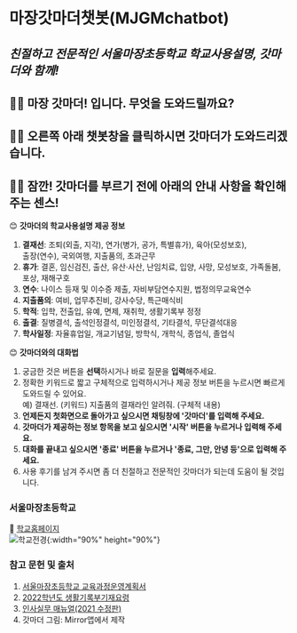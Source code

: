 # **마장갓마더챗봇(MJGMchatbot)**
## *친절하고 전문적인 서울마장초등학교 학교사용설명, 갓마더와 함께!*

   ## 👩‍🦱 마장 **갓마더**! 입니다. 무엇을 도와드릴까요?  
   ## 👩‍🦱 오른쪽 아래 챗봇창을 클릭하시면 **갓마더**가 도와드리겠습니다.  
   ## 👩‍🦱 잠깐! 갓마더를 부르기 전에 아래의 **안내 사항을 확인**해주는 센스!  
  
  
😊 **갓마더의 학교사용설명 제공 정보**

  1. **결재선**: 조퇴(외출, 지각), 연가(병가, 공가, 특별휴가), 육아(모성보호),      
                  출장(연수), 국외여행, 지출품의, 초과근무    
  2. **휴가**: 결혼, 임신검진, 출산, 유산·사산, 난임치료, 입양, 사망, 모성보호, 가족돌봄, 포상, 재해구호 
  3. **연수**: 나이스 등재 및 이수증 제출, 자비부담연수지원, 법정의무교육연수
  4. **지출품의**: 여비, 업무추진비, 강사수당, 특근매식비   
  5. **학적**: 입학, 전출입, 유예, 면제, 재취학, 생활기록부 정정
  6. **출결**: 질병결석, 출석인정결석, 미인정결석, 기타결석, 무단결석대응
  7. **학사일정**: 자율휴업일, 개교기념일, 방학식, 개학식, 종업식, 졸업식 


😊 **갓마더와의 대화법**

  1. 궁금한 것은 버튼을 **선택**하시거나 바로 질문을 **입력**해주세요. 
  2. 정확한 키워드로 짧고 구체적으로 입력하시거나 제공 정보 버튼을 누르시면 빠르게 도와드릴 수 있어요.  
        예) 결재선. (키워드)  지출품의 결재라인 알려줘. (구체적 내용)
  3. **언제든지 첫화면으로 돌아가고 싶으시면 채팅창에 '갓마더'를 입력해 주세요.**
  4. **갓마더가 제공하는 정보 항목을 보고 싶으시면 '시작' 버튼을 누르거나 입력해 주세요.**
  5. **대화를 끝내고 싶으시면 '종료' 버튼을 누르거나 '종료, 그만, 안녕 등'으로 입력해 주세요.**
  6. 사용 후기를 남겨 주시면 좀 더 친절하고 전문적인 갓마더가 되는데 도움이 될 것입니다.


### **서울마장초등학교** 

🏤 [학교홈페이지](https://majang.sen.es.kr)   
![학교전경](https://user-images.githubusercontent.com/103113230/167225734-e3d522aa-d1df-436f-b9be-71db36ad8c94.png){:width="90%" height="90%"}



### **참고 문헌 및 출처**
1. [서울마장초등학교 교육과정운영계획서](https://majang.sen.es.kr/33977/subMenu.do)   
2. [2022학년도 생활기록부기재요령](https://www.moe.go.kr/boardCnts/viewRenew.do?boardID=316&boardSeq=90484&lev=0&searchType=null&statusYN=W&page=3&s=moe&m=0302&opType=N)   
3. [인사실무 매뉴얼(2021 수정판)](http://buseo.sen.go.kr/web/services/bbs/bbsView.action?bbsBean.bbsCd=94&bbsBean.bbsSeq=8319&ctgCd=200)   
4. 갓마더 그림: Mirror앱에서 제작

